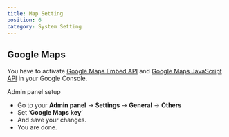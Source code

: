 ```yaml
---
title: Map Setting
position: 6
category: System Setting
---
```


## Google Maps

You have to activate [Google Maps Embed API](https://developers.google.com/maps/documentation/embed/guide) and [Google Maps JavaScript API](https://developers.google.com/maps/documentation/javascript/get-api-key#get-an-api-key) in your Google Console.

Admin panel setup
*   Go to your **Admin panel** -> **Settings** -> **General** -> **Others**
*   Set ‘**Google Maps key**‘
*   And save your changes.
*   You are done.
